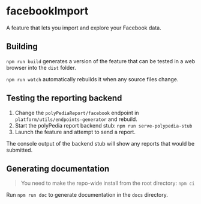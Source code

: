 # facebookImport

A feature that lets you import and explore your Facebook data.

## Building

`npm run build` generates a version of the feature that can be tested in a web
browser into the `dist` folder.

`npm run watch` automatically rebuilds it when any source files change.

## Testing the reporting backend

1. Change the `polyPediaReport/facebook` endpoint in
   `platform/utils/endpoints-generator` and rebuild.
2. Start the polyPedia report backend stub: `npm run serve-polypedia-stub`
3. Launch the feature and attempt to send a report.

The console output of the backend stub will show any reports that would be
submitted.

## Generating documentation

> You need to make the repo-wide install from the root directory: `npm ci`

Run `npm run doc` to generate documentation in the `docs` directory.
